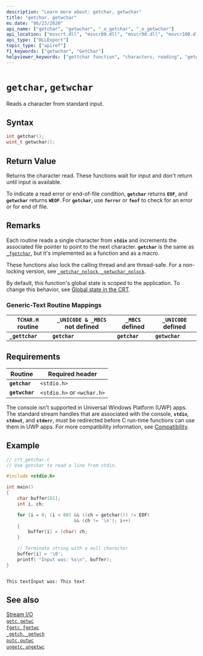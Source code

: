 ```yaml
---
description: "Learn more about: getchar, getwchar"
title: "getchar, getwchar"
ms.date: "06/23/2020"
api_name: ["getchar", "getwchar", "_o_getchar", "_o_getwchar"]
api_location: ["msvcrt.dll", "msvcr80.dll", "msvcr90.dll", "msvcr100.dll", "msvcr100_clr0400.dll", "msvcr110.dll", "msvcr110_clr0400.dll", "msvcr120.dll", "msvcr120_clr0400.dll", "ucrtbase.dll", "api-ms-win-crt-stdio-l1-1-0.dll", "api-ms-win-crt-private-l1-1-0.dll"]
api_type: ["DLLExport"]
topic_type: ["apiref"]
f1_keywords: ["getwchar", "GetChar"]
helpviewer_keywords: ["gettchar function", "characters, reading", "getwchar function", "_gettchar function", "standard input, reading from"]
---
```

# `getchar`, `getwchar`

Reads a character from standard input.

## Syntax

```C
int getchar();
wint_t getwchar();
```

## Return Value

Returns the character read. These functions wait for input and don't return until input is available.

To indicate a read error or end-of-file condition, **`getchar`** returns **`EOF`**, and **`getwchar`** returns **`WEOF`**. For **`getchar`**, use **`ferror`** or **`feof`** to check for an error or for end of file.

## Remarks

Each routine reads a single character from **`stdin`** and increments the associated file pointer to point to the next character. **`getchar`** is the same as [`_fgetchar`](fgetc-fgetwc.md), but it's implemented as a function and as a macro.

These functions also lock the calling thread and are thread-safe. For a non-locking version, see [`_getchar_nolock`, `_getwchar_nolock`](getchar-nolock-getwchar-nolock.md).

By default, this function's global state is scoped to the application. To change this behavior, see [Global state in the CRT](../global-state.md).

### Generic-Text Routine Mappings

|`TCHAR.H` routine|`_UNICODE & _MBCS` not defined|`_MBCS` defined|`_UNICODE` defined|
|---------------------|------------------------------------|--------------------|-----------------------|
|**`_gettchar`**|**`getchar`**|**`getchar`**|**`getwchar`**|

## Requirements

|Routine|Required header|
|-------------|---------------------|
|**`getchar`**|`<stdio.h>`|
|**`getwchar`**|`<stdio.h>` or `<wchar.h>`|

The console isn't supported in Universal Windows Platform (UWP) apps. The standard stream handles that are associated with the console, **`stdin`**, **`stdout`**, and **`stderr`**, must be redirected before C run-time functions can use them in UWP apps. For more compatibility information, see [Compatibility](../../c-runtime-library/compatibility.md).

## Example

```C
// crt_getchar.c
// Use getchar to read a line from stdin.

#include <stdio.h>

int main()
{
    char buffer[81];
    int i, ch;

    for (i = 0; (i < 80) && ((ch = getchar()) != EOF)
                         && (ch != '\n'); i++)
    {
        buffer[i] = (char) ch;
    }

    // Terminate string with a null character
    buffer[i] = '\0';
    printf( "Input was: %s\n", buffer);
}
```

```Output

This textInput was: This text
```

## See also

[Stream I/O](../../c-runtime-library/stream-i-o.md)<br/>
[`getc`, `getwc`](getc-getwc.md)<br/>
[`fgetc`, `fgetwc`](fgetc-fgetwc.md)<br/>
[`_getch`, `_getwch`](getch-getwch.md)<br/>
[`putc`, `putwc`](putc-putwc.md)<br/>
[`ungetc`, `ungetwc`](ungetc-ungetwc.md)<br/>
